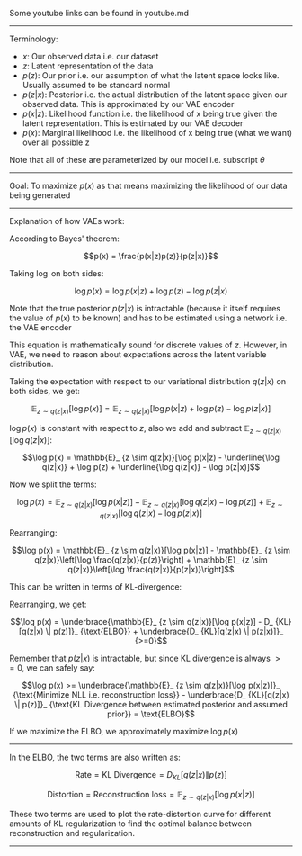 Some youtube links can be found in youtube.md

---

Terminology:
- $x$: Our observed data i.e. our dataset
- $z$: Latent representation of the data
- $p(z)$: Our prior i.e. our assumption of what the latent space looks like. Usually assumed to be standard normal
- $p(z|x)$: Posterior i.e. the actual distribution of the latent space given our observed data. This is approximated by our VAE encoder
- $p(x|z)$: Likelihood function i.e. the likelihood of x being true given the latent representation. This is estimated by our VAE decoder
- $p(x)$: Marginal likelihood i.e. the likelihood of x being true (what we want) over all possible z

Note that all of these are parameterized by our model i.e. subscript $\theta$

---

Goal:
To maximize $p(x)$ as that means maximizing the likelihood of our data being generated

---

Explanation of how VAEs work:

According to Bayes' theorem:

$$p(x) = \frac{p(x|z)p(z)}{p(z|x)}$$

Taking $\log$ on both sides:

$$\log p(x) = \log p(x|z) + \log p(z) - \log p(z|x)$$

Note that the true posterior $p(z|x)$ is intractable (because it itself requires the value of $p(x)$ to be known) and has to be estimated using a network i.e. the VAE encoder

This equation is mathematically sound for discrete values of $z$. However, in VAE, we need to reason about expectations across the latent variable distribution.

Taking the expectation with respect to our variational distribution $q(z|x)$ on both sides, we get:

<!-- Spaces have been added after the underscores because otherwise GitHub preview assumes I am using italics -->
$$\mathbb{E}_ {z \sim q(z|x)}[\log p(x)] = \mathbb{E}_ {z \sim q(z|x)}[\log p(x|z) + \log p(z) - \log p(z|x)]$$

$\log p(x)$ is constant with respect to $z$, also we add and subtract $\mathbb{E}_ {z \sim q(z|x)}[\log q(z|x)]$:

$$\log p(x) = \mathbb{E}_ {z \sim q(z|x)}[\log p(x|z) - \underline{\log q(z|x)} + \log p(z) + \underline{\log q(z|x)} - \log p(z|x)]$$

Now we split the terms:

$$\log p(x) = \mathbb{E}_ {z \sim q(z|x)}[\log p(x|z)] - \mathbb{E}_ {z \sim q(z|x)}[\log q(z|x) - \log p(z)] + \mathbb{E}_ {z \sim q(z|x)}[\log q(z|x) - \log p(z|x)]$$

Rearranging:

$$\log p(x) = \mathbb{E}_ {z \sim q(z|x)}[\log p(x|z)] - \mathbb{E}_ {z \sim q(z|x)}\left[\log \frac{q(z|x)}{p(z)}\right] + \mathbb{E}_ {z \sim q(z|x)}\left[\log \frac{q(z|x)}{p(z|x)}\right]$$

This can be written in terms of KL-divergence:

Rearranging, we get:

$$\log p(x) = \underbrace{\mathbb{E}_ {z \sim q(z|x)}[\log p(x|z)] - D_ {KL}[q(z|x) \| p(z)]}_ {\text{ELBO}} + \underbrace{D_ {KL}[q(z|x) \| p(z|x)]}_ {>=0}$$

Remember that $p(z|x)$ is intractable, but since KL divergence is always $>=0$, we can safely say:

$$\log p(x) >= \underbrace{\mathbb{E}_ {z \sim q(z|x)}[\log p(x|z)]}_ {\text{Minimize NLL i.e. reconstruction loss}} - \underbrace{D_ {KL}[q(z|x) \| p(z)]}_ {\text{KL Divergence between estimated posterior and assumed prior}} = \text{ELBO}$$


If we maximize the ELBO, we approximately maximize $\log p(x)$

---

In the ELBO, the two terms are also written as:

$$\text{Rate} = \text{KL Divergence} = D_ {KL}[q(z|x) \| p(z)]$$

$$\text{Distortion} = \text{Reconstruction loss} = \mathbb{E}_ {z \sim q(z|x)}[\log p(x|z)]$$

These two terms are used to plot the rate-distortion curve for different amounts of KL regularization to find the optimal balance between reconstruction and regularization.

---
